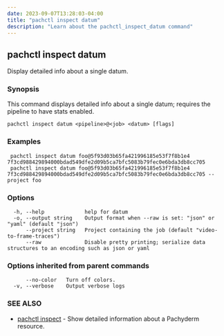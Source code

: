 ```yaml
---
date: 2023-09-07T13:28:03-04:00
title: "pachctl inspect datum"
description: "Learn about the pachctl_inspect_datum command"
---
```


## pachctl inspect datum

Display detailed info about a single datum.

### Synopsis

This command displays detailed info about a single datum; requires the pipeline to have stats enabled.

```
pachctl inspect datum <pipeline>@<job> <datum> [flags]
```

### Examples

```
 pachctl inspect datum foo@5f93d03b65fa421996185e53f7f8b1e4 7f3cd988429894000bdad549dfe2d09b5ca7bfc5083b79fec0e6bda3db8cc705 
 pachctl inspect datum foo@5f93d03b65fa421996185e53f7f8b1e4 7f3cd988429894000bdad549dfe2d09b5ca7bfc5083b79fec0e6bda3db8cc705 --project foo
```

### Options

```
  -h, --help             help for datum
  -o, --output string    Output format when --raw is set: "json" or "yaml" (default "json")
      --project string   Project containing the job (default "video-to-frame-traces")
      --raw              Disable pretty printing; serialize data structures to an encoding such as json or yaml
```

### Options inherited from parent commands

```
      --no-color   Turn off colors.
  -v, --verbose    Output verbose logs
```

### SEE ALSO

* [pachctl inspect](../pachctl_inspect)	 - Show detailed information about a Pachyderm resource.

